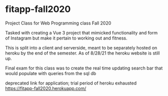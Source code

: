 # fitapp-fall2020

Project Class for Web Programming class Fall 2020

Tasked with creating a Vue 3 project that mimicked functionality and form of Instagram but make it pertain to working out and fitness.


This is split into a client and serverside, meant to be separately hosted on heroku by the end of the semester. As of 8/28/21 the heroku website is still up.

Final exam for this class was to create the real time updating search bar that would populate with queries from the sql db




deprecated link for application; trial period of heroku exhausted
https://fitapp-fall2020.herokuapp.com/
